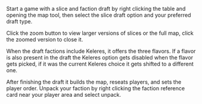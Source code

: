 Start a game with a slice and faction draft by right clicking the table and opening the map tool, then select the slice draft option and your preferred draft type.

Click the zoom button to view larger versions of slices or the full map, click the zoomed version to close it.

When the draft factions include Keleres, it offers the three flavors. If a flavor is also present in the draft the Keleres option gets disabled when the flavor gets picked, if it was the current Keleres choice it gets shifted to a different one.

After finishing the draft it builds the map, reseats players, and sets the player order. Unpack your faction by right clicking the faction reference card near your player area and select unpack.
